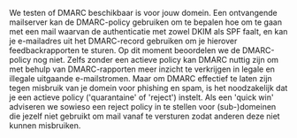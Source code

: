 We testen of DMARC beschikbaar is voor jouw domein. Een ontvangende mailserver kan de DMARC-policy gebruiken om te bepalen hoe om te gaan met een mail waarvan de authenticatie met zowel DKIM als SPF faalt, en kan je e-mailadres uit het DMARC-record gebruiken om je hierover  feedbackrapporten te sturen. Op dit moment beoordelen we de DMARC-policy nog niet. Zelfs zonder een actieve policy kan DMARC nuttig zijn om met behulp van DMARC-rapporten meer inzicht te verkrijgen in legale en illegale uitgaande e-mailstromen. Maar om DMARC effectief te laten zijn tegen misbruik van je domein voor phishing en spam, is het noodzakelijk dat je een actieve policy ('quarantaine' of 'reject') instelt. Als een 'quick win' adviseren we sowieso een reject policy in te stellen voor (sub-)domeinen die jezelf niet gebruikt om mail vanaf te versturen zodat anderen deze niet kunnen misbruiken.
